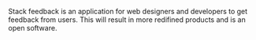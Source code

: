 Stack feedback is an application for web designers and developers to get feedback from users. This will result in more redifined products and is an open software.